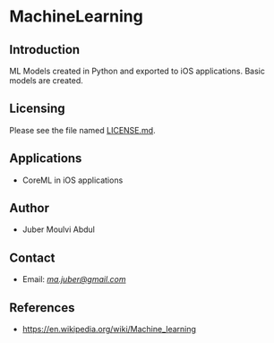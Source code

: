**MachineLearning**
========================

Introduction
------------------------
ML Models created in Python and exported to iOS applications. Basic models are created.

Licensing
------------------------
Please see the file named [LICENSE.md](LICENSE.md).

Applications
------------------------
* CoreML in iOS applications

Author
------------------------
* Juber Moulvi Abdul 


Contact
------------------------
* Email: [*ma.juber@gmail.com*](mailto:ma.juber@gmail.com)

References
------------------------
* https://en.wikipedia.org/wiki/Machine_learning



